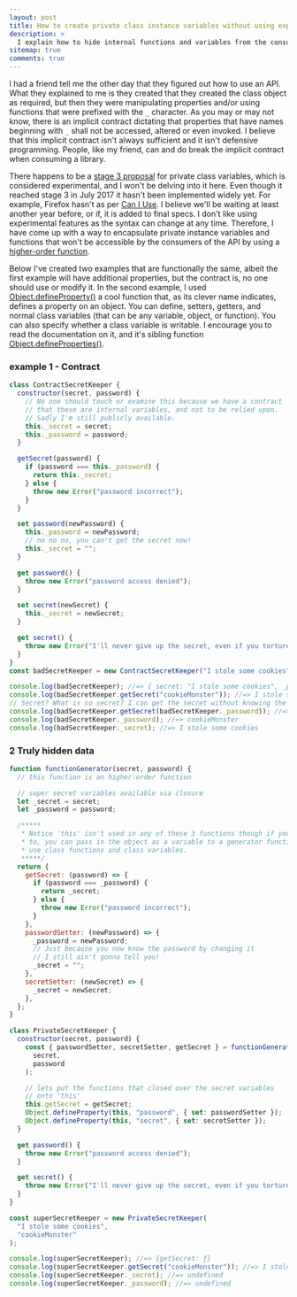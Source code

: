 ```yaml
---
layout: post
title: How to create private class instance variables without using experimental features in JavaScript.
description: >
  I explain how to hide internal functions and variables from the consumer of the class
sitemap: true
comments: true
---
```


I had a friend tell me the other day that they figured out how to use an API.
What they explained to me is they created that they created the class object as
required, but then they were manipulating properties and/or using functions
that were prefixed with the `_` character. As you may or may not know, there is
an implicit contract dictating that properties that have names beginning with
`_` shall not be accessed, altered or even invoked. I believe that this implicit
contract isn't always sufficient and it isn't defensive programming. People,
like my friend, can and do break the implicit contract when consuming a library.

There happens to be a [stage 3 proposal](https://developer.mozilla.org/en-US/docs/Web/JavaScript/Reference/Classes/Private_class_fields)
for private class variables, which is considered experimental, and I won't be
delving into it here. Even though it reached stage 3 in July 2017 it hasn't been
implemented widely yet. For example, Firefox hasn't as per [Can I Use](https://caniuse.com/mdn-javascript_classes_private_class_fields).
I believe we'll be waiting at least another year before, or if, it is added to
final specs. I don't like using experimental features as the syntax can change
at any time. Therefore, I have come up with a way to encapsulate private
instance variables and functions that won't be accessible by the consumers of
the API by using a [higher-order function](https://medium.com/javascript-scene/higher-order-functions-composing-software-5365cf2cbe99).

Below I've created two examples that are functionally the same, albeit the first
example will have additional properties, but the contract is, no one should use
or modify it. In the second example, I used
[Object.defineProperty()](https://developer.mozilla.org/en-US/docs/Web/JavaScript/Reference/Global_Objects/Object/defineProperty)
a cool function that, as its clever name indicates, defines a property on an
object. You can define, setters, getters, and normal class variables (that can
be any variable, object, or function). You can also specify whether a class
variable is writable. I encourage you to read the documentation on it, and it's
sibling function [Object.defineProperties()](https://developer.mozilla.org/en-US/docs/Web/JavaScript/Reference/Global_Objects/Object/defineProperties).


### example 1 - Contract

```js
class ContractSecretKeeper {
  constructor(secret, password) {
    // No one should touch or examine this because we have a contract
    // that these are internal variables, and not to be relied upon.
    // Sadly I'm still publicly available.
    this._secret = secret;
    this._password = password;
  }

  getSecret(password) {
    if (password === this._password) {
      return this._secret;
    } else {
      throw new Error("password incorrect");
    }
  }

  set password(newPassword) {
    this._password = newPassword;
    // no no no, you can't get the secret now!
    this._secret = "";
  }

  get password() {
    throw new Error("password access denied");
  }

  set secret(newSecret) {
    this._secret = newSecret;
  }

  get secret() {
    throw new Error("I'll never give up the secret, even if you torture me");
  }
}
const badSecretKeeper = new ContractSecretKeeper("I stole some cookies", "cookieMonster");

console.log(badSecretKeeper); //=> {_secret: "I stole some cookies", _password: "cookieMonster"}
console.log(badSecretKeeper.getSecret("cookieMonster")); //=> I stole some cookies
// Secret? What is so secret? I can get the secret without knowing the password, watch!
console.log(badSecretKeeper.getSecret(badSecretKeeper._password)); //=> I stole some cookies
console.log(badSecretKeeper._password); //=> cookieMonster
console.log(badSecretKeeper._secret); //=> I stole some cookies
```

### 2 Truly hidden data

```js
function functionGenerator(secret, password) {
  // this function is an higher-order function

  // super secret variables available via closure
  let _secret = secret;
  let _password = password;

  /*****
   * Notice 'this' isn't used in any of these 3 functions though if you wanted
   * to, you can pass in the object as a variable to a generator function so you may
   * use class functions and class variables.
   *****/
  return {
    getSecret: (password) => {
      if (password === _password) {
        return _secret;
      } else {
        throw new Error("password incorrect");
      }
    },
    passwordSetter: (newPassword) => {
      _password = newPassword;
      // Just because you now know the password by changing it
      // I still ain't gonna tell you!
      _secret = "";
    },
    secretSetter: (newSecret) => {
      _secret = newSecret;
    },
  };
}

class PrivateSecretKeeper {
  constructor(secret, password) {
    const { passwordSetter, secretSetter, getSecret } = functionGenerator(
      secret,
      password
    );

    // lets put the functions that closed over the secret variables
    // onto 'this'
    this.getSecret = getSecret;
    Object.defineProperty(this, "password", { set: passwordSetter });
    Object.defineProperty(this, "secret", { set: secretSetter });
  }

  get password() {
    throw new Error("password access denied");
  }

  get secret() {
    throw new Error("I'll never give up the secret, even if you torture me");
  }
}

const superSecretKeeper = new PrivateSecretKeeper(
  "I stole some cookies",
  "cookieMonster"
);

console.log(superSecretKeeper); //=> {getSecret: ƒ}
console.log(superSecretKeeper.getSecret("cookieMonster")); //=> I stole some cookies
console.log(superSecretKeeper._secret); //=> undefined
console.log(superSecretKeeper._password); //=> undefined
```

